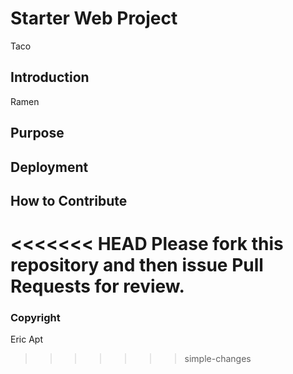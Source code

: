 # Starter Web Project
Taco
## Introduction
Ramen
## Purpose

## Deployment

## How to Contribute
<<<<<<< HEAD
Please fork this repository and then issue Pull Requests for review.
=======

### Copyright
Eric Apt
>>>>>>> simple-changes
